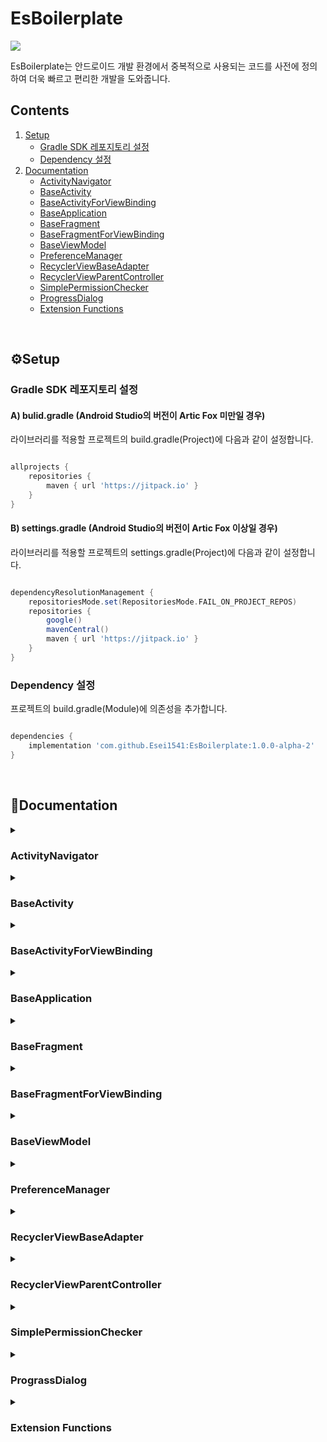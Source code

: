 # EsBoilerplate
[![](https://jitpack.io/v/Esei1541/EsBoilerplate.svg)](https://jitpack.io/#Esei1541/EsBoilerplate)

EsBoilerplate는 안드로이드 개발 환경에서 중복적으로 사용되는 코드를 사전에 정의하여 더욱 빠르고 편리한 개발을 도와줍니다.

## Contents
1. [Setup](#setup)
    - [Gradle SDK 레포지토리 설정](#gradle-sdk-repository)
    - [Dependency 설정](#set-dependency)
1. [Documentation](#documentation)
    - [ActivityNavigator](#activity-navigator)
    - [BaseActivity](#base-activity)
    - [BaseActivityForViewBinding](#base-activity-for-view-binding)
    - [BaseApplication](#base-application)
    - [BaseFragment](#base-fragment)
    - [BaseFragmentForViewBinding](#base-fragment-for-view-binding)
    - [BaseViewModel](#base-view-model)
    - [PreferenceManager](#preference-manager)
    - [RecyclerViewBaseAdapter](#recycler-view-base-adapter)
    - [RecyclerViewParentController](#recycler-view-parent-controller)
    - [SimplePermissionChecker](#simple-permission-checker)
    - [ProgressDialog](#progress-dialog)
    - [Extension Functions](#extension-functions)
</br>

<h2 id="setup">⚙Setup</h2>

<h3 id="gradle-sdk-repository">Gradle SDK 레포지토리 설정</h3>

#### A) bulid.gradle (Android Studio의 버전이 Artic Fox 미만일 경우)
라이브러리를 적용할 프로젝트의 build.gradle(Project)에 다음과 같이 설정합니다.
```gradle

allprojects {
    repositories {
        maven { url 'https://jitpack.io' }
    }
}

```

#### B) settings.gradle (Android Studio의 버전이 Artic Fox 이상일 경우)
라이브러리를 적용할 프로젝트의 settings.gradle(Project)에 다음과 같이 설정합니다.
```gradle

dependencyResolutionManagement {
    repositoriesMode.set(RepositoriesMode.FAIL_ON_PROJECT_REPOS)
    repositories {
        google()
        mavenCentral()
        maven { url 'https://jitpack.io' }
    }
}

```

<h3 id="set-dependency">Dependency 설정</h3>
프로젝트의 build.gradle(Module)에 의존성을 추가합니다.

```gradle

dependencies {
    implementation 'com.github.Esei1541:EsBoilerplate:1.0.0-alpha-2'
}

```
</br>

<h2 id="documentation">📔Documentation</h2>

<details>
<summary><h3 id="activity-navigator">ActivityNavigator</h3></summary>

ViewModel에서 View 클래스의 의존성을 방지하면서 Activity 기능에 접근하기 위한 interface입니다.</br>
일반적으로 Activity 등 View 클래스에 상속하여 구현합니다.</br>
라이브러리 내 [BaseActivity](#base-activity)에 기본적으로 구현되어 있습니다.

#### Values

>`val context: Context`
>- View 클래스의 context를 반환하도록 구현합니다.

>`val activity: AppCompatActivity`
>- Activity 객체를 반환하도록 구현합니다.

#### Functions

>`fun onBackPressed()`</br>
>`fun clearFocus()`</br>
>`fun finish()`</br>
>`fun finishAffinity()`</br>
>`fun toast(res: Int)`</br>
>`fun toast(string: String)`</br>
>`fun startActivity(intent: Intent)`</br>
>`fun startActivity(intent: Intent?, options: Bundle?)`</br>
>- Activity의 특정 기능에 빠르게 접근하기 위한 shortcut function입니다. 해당 function을 호출하도록 구현합니다.

</details>

<details>
<summary><h3 id="base-activity">BaseActivity</h3></summary>

```kotlin

/**
 * @param B 해당 Activity의 DataBinding Class
 * @param VM ViewModel Class
 * @param layoutResId Layout xml의 resource ID
 */
abstract class BaseActivity<B : ViewDataBinding, VM : BaseViewModel>(private val layoutResId: Int) : AppCompatActivity(), ActivityNavigator, RecyclerViewParentController 

```

DataBinding 기반 MVVM 환경에서 필요한 Activity 기능을 정의합니다.</br>
해당 클래스는 AppCompatActivity Class를 완전하게 대체합니다.</br>
[ActivityNavigator](#activity-navigator), [RecyclerViewParentController](#recycler-view-parent-controller) Interface를 기본적으로 상속하고 있습니다.

#### 적용 예제

```kotlin
class ExampleActivity: BaseActivity<ActivityExampleBinding, ExampleViewModel>(R.layout.activity_example) {

    // viewModel에 의존성 주입
    // 사용자의 개발 환경에 따라 Dagger2, Koin 등의 라이브러리 사용을 추천합니다.
    override val viewModel: ExampleViewModel by viewModel { parametersOf(this) }

    // binding 객체의 setContentView 및 lifecycleOwner 설정을 입력할 필요가 없습니다.
    override fun onCreate(savedInstanceState: Bundle?) {
        super.onCreate(savedInstanceState)
        initEventListener()
    }

    private fun initEventListener() {
        binding.apply {
            btnExample.setOnClickListener {
                viewModel.doExample()
            }
        }
    }

}

```


#### Values
> `protected open val TAG: String`
> - 클래스의 이름으로 문자열을 반환합니다.
> - override를 통해 문자열을 재정의할 수 있습니다.

> `protected lateinit var binding: B`
> - 현재 클래스에 연결된 DataBinding 객체를 반환합니다.

</details>

<details>
<summary><h3 id="base-activity-for-view-binding">BaseActivityForViewBinding</h3></summary>

``` kotlin

/**
 * @param B 해당 Activity의 ViewBinding Class
 * @param inflate ViewBinding을 inflate하는 함수 (ActivityXXX::inflate를 넘겨주면 됨)
 */
public abstract class BaseActivityForViewBinding<B : ViewBinding>(private val inflate: ActivityInflater<B>) : AppCompatActivity(),
    RecyclerViewParentController

```

ViewBinding 기반 개발 환경에서 필요한 Activity 기능을 정의합니다.</br>
해당 클래스는 AppCompatActivity Class를 완전하게 대체합니다.</br>
[RecyclerViewParentController](#recycler-view-parent-controller) Interface를 기본적으로 상속하고 있습니다.</br>

#### 적용 예제
```kotlin

class ExampleActivity : BaseActivityForViewBinding<ActivityExampleBinding>(ActivityExampleBinding::inflate) {

    // binding 객체 및 setContentView를 설정할 필요가 없습니다.
    override fun onCreate(savedInstanceState: Bundle?) {
        super.onCreate(savedInstanceState)
    }

}

```


#### Values

> `protected open val TAG: String`
> - 클래스의 이름으로 문자열을 반환합니다.
> - override를 통해 문자열을 재정의할 수 있습니다.

> `protected val binding: B`
> - 현재 클래스에 연결된 ViewBinding 객체를 반환합니다.

</details>

<details>
<summary><h3 id="base-application">BaseApplication</h3></summary>

```kotlin

/**
 * @param preferenceMasterKey preference 암호화를 위한 마스터 키
 * @param preferenceName preference 파일명. 지정하지 않을 경우 packageName이 들어간다.
 * @param progressTintColor 로딩 다이얼로그의 색상
 */
public class BaseApplication(
    private val preferenceMasterKey: String,
    private val preferenceName: String? = null,
    private val progressTintColor: Int = R.color.esboiler_primary
): Application()

```

전역 Application 클래스에서 주로 사용하는 기능을 정의합니다.</br>
SharedPreperence에 접근 가능한 Manager 클래스를 관리하고 기본적인 ProgressDialog의 출력을 설정할 수 있습니다.</br>

#### Values

> `protected val TAG: String`
> - 클래스의 이름으로 문자열을 반환합니다.


#### Functions

> `public fun getPreferenceManager(): PreferenceManager`
> - [PreferenceManager](#preference-manager)객체를 반환합니다.
> - 객체가 존재하지 않을 경우 초기화합니다.

> `public fun showProgressDialog(fragmentManager: FragmentManager)`
> - 화면에 로딩 다이얼로그를 보여주고 유저의 조작을 일시적으로 차단합니다.
> - 작업이 끝나면 반드시 `dismissProgressDialog()`를 호출하여 다이얼로그를 종료해야 합니다.
> - activity의 fragmentManager를 param으로 받습니다.

> ` public fun showProgressDialog(fragmentManager: FragmentManager, statusBarColor: Int, isLightStatusBar: Boolean)`
> - 화면에 로딩 다이얼로그를 보여주고 유저의 조작을 일시적으로 차단합니다.
> - 작업이 끝나면 반드시 `dismissProgressDialog()`를 호출하여 다이얼로그를 종료해야 합니다.
> - activity의 fragmentManager를 param으로 받습니다.
> - 다이얼로그 출력 중 statusBar의 색상 및 light theme 여부를 지정할 수 있습니다.

> `public fun dismissProgressDialog()`
> - 현재 출력되고 있는 로딩 다이얼로그를 종료하고 유저의 조작을 허용합니다.

</details>

<details>
<summary><h3 id="base-fragment">BaseFragment</h3></summary>

```kotlin

/**
 * @param B 해당 Fragment의 Databinding Class
 * @param layoutResId Layout xml의 resource ID
 */
public abstract class BaseFragment<B: ViewDataBinding>(private val layoutResId: Int): Fragment(), RecyclerViewParentController

```

DataBinding 환경에서 필요한 Fragment 기능을 정의합니다.</br>
해당 클래스는 Fragment Class를 완전하게 대체합니다.</br>
[RecyclerViewParentController](#recycler-view-parent-controller) Interface를 기본적으로 상속하고 있습니다.

#### 적용 예제

```kotlin
class ExampleFragment: BaseFragment<ActivityExampleBinding>(R.layout.fragment_example) {

    // binding 객체의 inflate 및 lifecycleOwner 설정을 입력할 필요가 없습니다.
    // binding 객체는 onDestroyView Lifecycle에서 null로 설정됩니다.
    override fun onCreateView(inflater: LayoutInflater, container: ViewGroup?, savedInstanceState: Bundle?): View? {
        super.onCreateView(inflater, container, savedInstanceState)
        return binding.root
    }

    override fun onClickListItem(pos: Int, responseCode: Int) {
        // RecyclerView을 구현한 상황에서 ListItem을 클릭했을 때의 반응을 구현
        // 해당 Fragment에 RecyclerView가 없다면 빈 function으로 남겨두면 됩니다.
    }

    override fun onClickInnerItem(pos: Int, id: Int, responseCode: Int) {
        // RecyclerView을 구현한 상황에서 ListItem 내부의 특정 View 클릭했을 때의 반응을 구현
        // 해당 Fragment에 RecyclerView가 없다면 빈 function으로 남겨두면 됩니다.
    }

}

```

#### Values
> `protected open val TAG: String`
> - 클래스의 이름으로 문자열을 반환합니다.
> - override를 통해 문자열을 재정의할 수 있습니다.

> `protected val binding: B`
> - 현재 클래스에 연결된 DataBinding 객체를 반환합니다.

</details>

<details>
<summary><h3 id="base-fragment-for-view-binding">BaseFragmentForViewBinding</h3></summary>

```kotlin

/**
 * @param B 해당 Fragment의 Viewbinding Class
 * @param inflate ViewBinding을 inflate하는 함수 (FragmentXXX::inflate를 넘겨주면 됨)
 */
public abstract class BaseFragmentForViewBinding<B : ViewBinding>(private val inflate: FragmentInflater<B>) : Fragment(), RecyclerViewParentController

```

ViewBinding 환경에서 필요한 Fragment 기능을 정의합니다.</br>
해당 클래스는 Fragment Class를 완전하게 대체합니다.</br>
[RecyclerViewParentController](#recycler-view-parent-controller) Interface를 기본적으로 상속하고 있습니다.

#### 적용 예제

```kotlin
class ExampleFragment: BaseFragmentForViewBinding<FragmentExampleBinding>(FragmentExampleBinding::inflate) {

    // binding 객체의 inflate 및 lifecycleOwner 설정을 입력할 필요가 없습니다.
    // binding 객체는 onDestroyView Lifecycle에서 null로 설정됩니다.
    override fun onCreateView(inflater: LayoutInflater, container: ViewGroup?, savedInstanceState: Bundle?): View? {
        super.onCreateView(inflater, container, savedInstanceState)
        return binding.root
    }

}

```

#### Values
> `protected open val TAG: String`
> - 클래스의 이름으로 문자열을 반환합니다.
> - override를 통해 문자열을 재정의할 수 있습니다.

> `protected val binding: B`
> - 현재 클래스에 연결된 ViewBinding 객체를 반환합니다.

</details>

<details>
<summary><h3 id="base-view-model">BaseViewModel</h3></summary>

```kotlin

public abstract class BaseViewModel: ViewModel()

```

MVVM 개발 환경에서 필요한 ViewModel 기능을 정의합니다.</br>
해당 클래스는 ViewModel Class를 대체합니다.</br>
[ActivityNavigator](#activity-navigator) 객체를 포함하고 있어, 해당 interface를 상속한 객체를 받아 구현해야 합니다.

#### 적용 예제

```kotlin
class ExampleViewModel(override val navigator: ActivityNavigator) : BaseViewModel() {

    fun doSomething() {
        //...
    }

}

```

#### Values
> `protected open val TAG: String`
> - 클래스의 이름으로 문자열을 반환합니다.
> - override를 통해 문자열을 재정의할 수 있습니다.

> `protected abstract val navigator: ActivityNavigator`
> - Activity의 특정 기능에 접근하기 위한 interface입니다.
> - 일반적으로 Activity에서 해당 클래스를 상속해 구현한 뒤, BaseViewModel의 Parameter로 넘겨주어 사용합니다.
> - [BaseActivity](#base-activity)에는 기본적으로 해당 interface가 구현된 상태로, 본 클래스에서 BaseActivity 객체를 받아 초기화하여 사용합니다.

> `protected fun toast(res: Int)`</br>
> `protected fun toast(string: String)`</br>
> `protected fun startActivity(intent: Intent)`
> - ActivityNavigator의 특정 기능에 빠르게 접근하기 위한 shortcut function입니다.
> - ActivityNavigator에 구현된 동일명의 function을 실행합니다.

</details>

<details>
<summary><h3 id="preference-manager">PreferenceManager</h3></summary>

```kotlin

/**
 * @param masterKey 암호화에 사용할 masterKey
 * @param fileName 디바이스에 저장될 SharedPreference 파일명. 입력하지 않을 시 packagename.preference로 저장된다.
 */
public class PreferenceManager(private val masterKey: String, private val fileName: String? = null)

```

암호화된 SharedPreference 객체를 초기화하고 관리합니다.

#### Functions
> `public fun init(context: Context)`
> - SharedPreference 객체를 초기화합니다.
> - 객체 선언 후 가장 먼저 호출해야 합니다.

> `public fun put(key: String, value: String)`</br>
> `public fun put(key: String, value: Int)`</br>
> `public fun put(key: String, value: Boolean)`</br>
> `public fun put(key: String, value: Long)`</br>
> `public fun put(key: String, value: Float)`
> - 지정된 key값으로 데이터를 저장합니다.

> `public fun getString(key: String): String`
> - 특정 key값으로 저장된 String 값을 불러옵니다.
> - 값이 없을 경우 빈 문자열을 반환합니다.

> `public fun getInt(key: String): Int`
> - 특정 key값으로 저장된 Int 값을 불러옵니다.
> - 값이 없을 경우 -1을 반환합니다.

> `public fun getBoolean(key: String): Boolean`
> - 특정 key값으로 저장된 Boolean 값을 불러옵니다.
> - 값이 없을 경우 false를 반환합니다.

> `public fun getLong(key: String): Long`
> - 특정 key값으로 저장된 Long 값을 불러옵니다.
> - 값이 없을 경우 -1L을 반환합니다.

> `public fun getFloat(key: String): Float`
> - 특정 key값으로 저장된 Float 값을 불러옵니다.
> - 값이 없을 경우 -1f를 반환합니다.

> `public fun delete(key: String)`
> - 특정 key 값으로 저장된 데이터를 삭제합니다.

> `public fun clear()`
> - 저장되어있는 모든 값을 삭제합니다.

</details>

<details>
<summary><h3 id="recycler-view-base-adapter">RecyclerViewBaseAdapter</h3></summary>

```kotlin
/**
 * @param MODEL: List Item의 데이터가 정의된 Model Class Type
 * @param VB: Item Layout의 ViewBinding Class Type
 * @param VH: RecyclerView.ViewHolder를 상속하여 구현한 ViewHolder Class type
 */
public abstract class RecyclerViewBaseAdapter<MODEL, VB: ViewBinding, VH: RecyclerView.ViewHolder>: RecyclerView.Adapter<VH>()
```

RecyclerView의 Adapter를 정의할 때 필수 사항 및 주로 사용되는 설정을 미리 정의하여 빠르게 구현할 수 있도록 도와줍니다.</br>
Adapter를 사용하는 View Class에서 [RecyclerViewParentController](#recycler-view-parent-controller)를 상속해 구현해주어야 합니다.</br>
</br>
전체적인 구현 순서는 다음과 같습니다.

> 1. Adapter class에 RecyclerViewBaseAdapter를 RecyclerView.Adapter 대신 상속하여 필요한 부분을 구현
> 1. RecyclerView가 들어가는 Activity 또는 Fragment에 RecyclerViewParentController를 상속
> 1. 이 클래스 구현체의 생성자 또는 setController 함수를 통해 controller 변수에 RecyclerViewParentController의 구현체를 전달

#### 적용 예제

- ##### Adapter
``` kotlin
class CustomGalleryAdapter(): RecyclerViewBaseAdapter<CustomGalleryImageModel, ItemCustomGalleryBinding, CustomGalleryAdapter.ViewHolder>() {

    companion object {
        // Adapter 외부에서 특정 View를 구분하기 위해 설정
        val VIEW_ID_IV_IMAGE = 0
    }

    private lateinit var context: Context

    // responseCode를 지정하지 않는 경우 -1로 설정
    // 주로 하나의 Adapter만을 사용할 경우 해당 생성자로 초기화합니다.
    constructor(controller: RecyclerViewParentController): this() {
        setController(controller, -1)
    }

    // 하나의 View Class에서 두 개 이상의 Adapter를 사용할 경우, responseCode를 지정하여 구분
    constructor(controller: RecyclerViewParentController, responseCode: Int): this() {
        setController(controller, responseCode)
    }
    
    // ViewHolder를 내부 클래스로 구현
    inner class ViewHolder(private val binding: ItemCustomGalleryBinding, private val context: Context): RecyclerView.ViewHolder(binding.root) {
        fun bind(item: CustomGalleryImageModel, position: Int) {
            binding.apply {
                // List Item의 View를 설정
            }
        }
    }
    
    override fun onCreateViewHolder(parent: ViewGroup, viewType: Int): ViewHolder {
        context = parent.context
        val binding = ItemCustomGalleryBinding.inflate(LayoutInflater.from(parent.context), parent, false)
        val viewHolder = ViewHolder(binding, context)

        // List Item을 클릭했을 때의 동작을 설정
        binding.root.setOnClickListener {
            val pos = viewHolder.adapterPosition

            if (pos != RecyclerView.NO_POSITION) {
                // controller의 onClickListItem callback을 실행하도록 구현합니다.
                controller.onClickListItem(pos, responseCode)
            }
        }
        
        // List Item 내부의 특정 View를 클릭했을 때
        binding.ivImage.setOnClickListener { view ->
            val pos = viewHolder.adapterPosition

            if (pos != RecyclerView.NO_POSITION) {
                // 클릭한 View의 id를 onClickInnerItem Callback에 전달하여 어떤 view를 클릭했는지 구분합니다.
                controller.onClickInnerItem(pos, VIEW_ID_IV_IMAGE, responseCode)
            }
        }

        return viewHolder
    }
    
    override fun onBindViewHolder(holder: ViewHolder, position: Int) {
        val item = dataList[position]
        holder.bind(item, position)
    }
    
}
```

- ##### Activity

```kotlin

class ExampleActivity: BaseActivity<ActivityExampleBinding, ExampleViewModel>(R.layout.activity_example) {

    companion object {
        private const val RECYCLER_VIEW_CUSTOM_GALLERY = 0
    }

    // ...

    private val adapter = CustomGalleryAdapter(this, RECYCLER_VIEW_CUSTOM_GALLERY)
    
    // Adapter에서 List Item을 클릭할 경우 실행되는 Callback Function
    override fun onClickListItem(pos: Int, responseCode: Int) {
        super.onClickListItem(pos, responseCode)

        // responseCode로 특정 Adapter를 구분
        when (responseCode) {
            RECYCLER_VIEW_CUSTOM_GALLERY -> {
                // CustomGalleryAdpater에서 Click Event가 발생했을 경우의 동작을 수행
            }
        }
    }
    
    // Adapter에서 List Item 내부의 특정 View를 클릭할 경우 실행되는 Callback Function
    override fun onClickInnerItem(pos: Int, id: Int, responseCode: Int) {
        super.onClickInnerItem(pos, id, responseCode)

        when (responseCode) {
            MAX_SELECTED_COUNT -> {
                if (id == CustomGalleryAdapter.VIEW_ID_IV_IMAGE) {
                    // List Item 내부의 특정 View가 클릭되었을 경우의 동작을 수행
                }
            }
        }
    }
}

```

#### Values

> `public val dataList: List<MODEL>`
> - adapter에 설정된 item의 data list를 반환합니다.

> `public val responseCode: Int`
> - adapter에 설정된 responseCode를 반환합니다.

#### Functions

> `override fun getItemCount()`
> - adapter에 설정된 data list의 현재 size를 반환합니다.

> `public fun setController(controller: RecyclerViewParentController, responseCode: Int)`
> - controller 객체 및 responseCode를 받아 내부 변수에 할당합니다.
> - 생성자에서 호출하는 것을 권장합니다.

> `public open fun setDataList(list: ArrayList<MODEL>)`
> - 외부 Data Model의 ArrayList를 받아 dataList에 할당합니다.
> - 해당 function을 호출하지 않을 경우, 기본적으로 Adapter 내부의 List를 사용해 데이터를 관리합니다.

> `public open fun notifyAdapter()`
> - 기본적으로 notifyDataSetChanged()를 호출하도록 구현되어 있습니다.
> - notify와 함께 추가적인 동작이 필요할 경우 override하여 해당 로직을 구현할 수 있습니다.

> `public open fun addItems(list: List<MODEL>)`
> - list 내의 모든 데이터를 내부 dataList에 추가합니다.

> `public open fun addItem(item: MODEL)`
> - 데이터를 내부 dataList에 추가합니다.

> `public open fun removeItem(position: Int)`
> - 특정 position의 데이터를 제거합니다.

> `public open fun removeItem(item: MODEL)`
> - 특정 model과 일치하는 데이터를 제거합니다.

> `public open fun clearItem()`
> - dataList의 모든 데이터를 제거합니다.

> `public open fun getItem(position: Int) : MODEL`
> - dataList에서 특정 postion의 데이터를 반환합니다.

</details>

<details>
<summary><h3 id="recycler-view-parent-controller">RecyclerViewParentController</h3></summary>

[RecyclerViewBaseAdapter](#recycler-view-base-adapter)의 Callback Function을 정의하고 관리하기 위한 interface입니다.</br>
[BaseActivity](#base-activity), [BaseActivityForViewBinding](#base-activity-for-view-binding), [BaseFragment](#base-fragment), [BaseFragmentForViewBinding](#base-fragment-for-view-binding)에 기본적으로 상속되어 있으므로, 해당 Class를 사용하며 override를 통해 특정 동작을 구현할 것을 권장합니다.

#### Functions

> `public fun onClickListItem(pos: Int, responseCode: Int)`
> RecyclerView에서 특정 Item을 클릭했을 때 event를 정의하기 위한 함수입니다.
> RecyclerViewBaseAdapter에서 item click event 발생 시 호출하도록 설정하고, View Class에서 동작을 정의합니다.
> 여러 개의 Adapter를 동시에 사용중일 경우, Adapter Class에 설정한 responseCode를 통해 Callback을 호출한 Adapter를 구분할 수 있습니다.

> `public fun onClickInnerItem(pos: Int, id: Int, responseCode: Int)`
> RecyclerView에서 Item 내부의 특정 View를 클릭했을 때 event를 정의하기 위한 함수입니다.
> RecyclerViewBaseAdapter에서 특정 view 클릭 시 호출하도록 설정하고, View Class에서 동작을 정의합니다.
> onClickListItem과 대체로 비슷한 동작을 수행하지만, 특정 id를 받아 클릭한 View를 구분합니다.

</details>

<details>
<summary><h3 id="simple-permission-checker">SimplePermissionChecker</h3></summary>

```kotlin

/**
 * @param parentActivity (필수) 권한 체크를 실행할 부모 activity
 * @param onAllPermissionsGranted (선택) 권한이 모두 승인되었을 경우 실행할 callback
 * @param onDenied (선택) 권한이 하나 이상 거부되었을 경우 실행할 callback / 기본적으로 showDialog()를 실행하도록 되어 있음
 * @param showDialog (선택) 권한 거부 시 설정창으로 이동을 유도하는 dialog를 출력 / 기본값은 AlertDialog로 설정되어있지만, function을 통해 커스텀 가능
 * @param onDialogPositive (선택) dialog에서 확인을 눌렀을 경우 실행할 callback / 기본적으로 설정 화면으로 이동하도록 되어 있음
 * @param onDialogNegative (필수) 설정 이동 다이얼로그에서 취소를 눌렀을 경우 실행할 callback
 * @param permissions (필수) 권한 체크를 실행할 권한 목록
 */
public class SimplePermissionChecker(
    private val parentActivity: AppCompatActivity,
    private var onAllPermissionsGranted: (() -> Unit)? = null,
    private var onDenied: (() -> Unit)? = null,
    private var showDialog: (() -> Unit)? = null,
    private var onDialogPositive: (() -> Unit)? = null,
    private var onDialogNegative: () -> Unit,
    private var permissions: Array<String>
)

```

일반적인 권한 체크 Flow를 자동화한 유틸리티 클래스입니다.</br>
각 단계의 기본적인 동작이 사전에 정의되어있으며, param에 callback을 등록하여 커스텀이 가능합니다</br>
해당 클래스는 내부적으로 registerForActivityResult를 사용하고 있으므로 반드시 Activity의 onCreate() lifecycle에 초기화되어야 합니다.</br>
</br>
커스텀하지 않은 기본적인 상태의 Flow는 다음과 같습니다.
> * 1. 권한 체크 (체크할 권한의 종류는 생성자에서 필수 항목으로 넘겨주어야 합니다.)
> * 2. 권한이 승인되었을 경우 onAllPermissionsGranted() callback 후 종료 / 권한 중 하나 이상이 거부되었을 경우 onDenied()를 통해 AlertDialog 출력
> * 3. 다이얼로그에서 확인을 누르면 설정 화면으로 이동, 설정 화면에서 돌아올 경우 1번으로 돌아가 체크 flow 실행
> * 4. 다이얼로그에서 취소를 눌렀을 경우 onDialogNegative() callback 후 종료

#### 적용 예제
```kotlin

override fun onCreate(savedInstanceState: Bundle?) {
    super.onCreate(savedInstanceState)

    permissionCheck()
}

// 필수가 아닌 항목을 기본 Flow로 동작하기 위해서는 생성자에서 Param을 작성하지 않거나 null을 넘겨줍니다.
private fun permissionCheck(onAllPermissionGranted: () -> Unit) {
    SimplePermissionChecker(
        parentActivity = this,
        onDialogNegative = {
            // 권한 거부 -> 설정 이동을 유도하는 AlertDialog에서 취소를 눌렀을 경우
            toast("권한이 거부되어 기능을 이용할 수 없습니다. 화면을 종료합니다.")
            finish()
        },
        permissions = arrayOf(
            android.Manifest.permission.READ_EXTERNAL_STORAGE,
            android.Manifest.permission.WRITE_EXTERNAL_STORAGE,
            android.Manifest.permission.CAMERA
        )
    ).check()
}

```

#### Values

> `public val dialogTitle: String`
> - 설정화면 유도 AlertDialog에 출력될 Title String을 반환합니다.

> `public val dialogMessage: String`
> - 설정화면 유도 AlertDialog에 출력될 Message String을 반환합니다.

#### Functions

> `public fun check()`
> - 권한 체크를 실행합니다.
> - 체크할 권한 목록 및 callback 동작은 호출 시 설정된 값에 따릅니다.

> `public fun setDefaultDialogTitle(title: String)`
> - 설정화면 유도 AlertDialog에 출력될 Title String을 설정합니다.

> `public fun setDefaultDialogMessage(message: String)`
> - 설정화면 유도 AlertDialog에 출력될 Message String을 설정합니다.

> `public fun setOnAllPermissionsGrantedListener(listener: () -> Unit)`
> - 권한이 승인되었을 경우 실행될 `onAllPermissionsGranted()` callback function을 설정합니다.
> - 기본 상태에서는 아무 동작도 수행하지 않습니다.

> `public fun setOnDeniedListener(listener: () -> Unit)`
> - 권한이 하나 이상 거부되었을 경우 실행될 `onDenied()` callback function을 설정합니다.
> - 기본 상태에서는 `showDialog()`를 실행합니다

> `public fun setOnShowDialogListener(listener: () -> Unit)`
> - 설정화면으로 유도하는 AlertDialog를 출력하는 `showDialog()` callback function을 설정합니다.
> - `onDenied()`가 기본 상태일 경우 실행됩니다.

> `public fun setPermissions(permissions: Array<String>)`
> - 체크할 권한 목록을 설정합니다.

</details>

<details>
<summary><h3 id="progress-dialog">PrograssDialog</h3></summary>

</details>


<details>
<summary><h3 id="extension-functions">Extension Functions</h3></summary>

</details>
